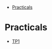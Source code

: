 - [Practicals](#practicals)

# Practicals

- [TP1](https://claroline-connect.univ-st-etienne.fr/web/app.php/resource/open/1386986)
